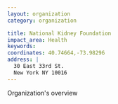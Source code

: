 ```yaml
---
layout: organization
category: organization

title: National Kidney Foundation
impact_area: Health
keywords: 
coordinates: 40.74664,-73.98296
address: |
  30 East 33rd St.
  New York NY 10016
---
```

Organization's overview
